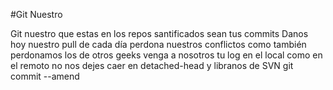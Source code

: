 #Git Nuestro

Git nuestro que estas en los repos
santificados sean tus commits
Danos hoy nuestro pull de cada día
perdona nuestros conflictos
como también perdonamos los de otros geeks
venga a nosotros tu log
en el local como en el remoto
no nos dejes caer en detached-head
y libranos de SVN
git commit --amend